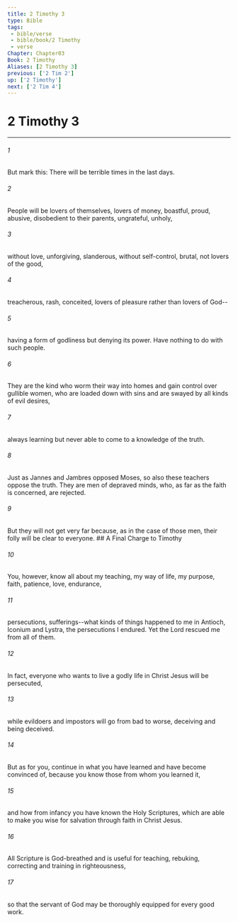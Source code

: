 ```yaml
---
title: 2 Timothy 3
type: Bible
tags:
 - bible/verse
 - bible/book/2 Timothy
 - verse
Chapter: Chapter03
Book: 2 Timothy
Aliases: [2 Timothy 3]
previous: ['2 Tim 2']
up: ['2 Timothy']
next: ['2 Tim 4']
---
```

# 2 Timothy 3

***


###### 1 
But mark this: There will be terrible times in the last days. 

###### 2 
People will be lovers of themselves, lovers of money, boastful, proud, abusive, disobedient to their parents, ungrateful, unholy, 

###### 3 
without love, unforgiving, slanderous, without self-control, brutal, not lovers of the good, 

###### 4 
treacherous, rash, conceited, lovers of pleasure rather than lovers of God-- 

###### 5 
having a form of godliness but denying its power. Have nothing to do with such people. 

###### 6 
They are the kind who worm their way into homes and gain control over gullible women, who are loaded down with sins and are swayed by all kinds of evil desires, 

###### 7 
always learning but never able to come to a knowledge of the truth. 

###### 8 
Just as Jannes and Jambres opposed Moses, so also these teachers oppose the truth. They are men of depraved minds, who, as far as the faith is concerned, are rejected. 

###### 9 
But they will not get very far because, as in the case of those men, their folly will be clear to everyone. ## A Final Charge to Timothy 

###### 10 
You, however, know all about my teaching, my way of life, my purpose, faith, patience, love, endurance, 

###### 11 
persecutions, sufferings--what kinds of things happened to me in Antioch, Iconium and Lystra, the persecutions I endured. Yet the Lord rescued me from all of them. 

###### 12 
In fact, everyone who wants to live a godly life in Christ Jesus will be persecuted, 

###### 13 
while evildoers and impostors will go from bad to worse, deceiving and being deceived. 

###### 14 
But as for you, continue in what you have learned and have become convinced of, because you know those from whom you learned it, 

###### 15 
and how from infancy you have known the Holy Scriptures, which are able to make you wise for salvation through faith in Christ Jesus. 

###### 16 
All Scripture is God-breathed and is useful for teaching, rebuking, correcting and training in righteousness, 

###### 17 
so that the servant of God may be thoroughly equipped for every good work. 
